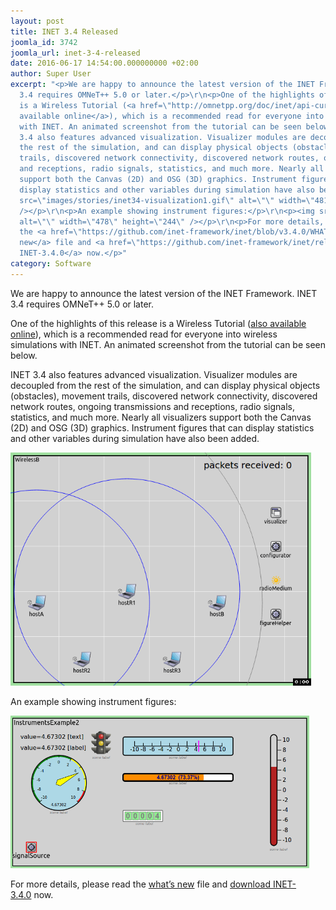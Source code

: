 ```yaml
---
layout: post
title: INET 3.4 Released
joomla_id: 3742
joomla_url: inet-3-4-released
date: 2016-06-17 14:54:00.000000000 +02:00
author: Super User
excerpt: "<p>We are happy to announce the latest version of the INET Framework. INET
  3.4 requires OMNeT++ 5.0 or later.</p>\r\n<p>One of the highlights of this release
  is a Wireless Tutorial (<a href=\"http://omnetpp.org/doc/inet/api-current/tutorials/wireless\">also
  available online</a>), which is a recommended read for everyone into wireless simulations
  with INET. An animated screenshot from the tutorial can be seen below.</p>\r\n<p>INET
  3.4 also features advanced visualization. Visualizer modules are decoupled from
  the rest of the simulation, and can display physical objects (obstacles), movement
  trails, discovered network connectivity, discovered network routes, ongoing transmissions
  and receptions, radio signals, statistics, and much more. Nearly all visualizers
  support both the Canvas (2D) and OSG (3D) graphics. Instrument figures that can
  display statistics and other variables during simulation have also been added.</p>\r\n<p><img
  src=\"images/stories/inet34-visualization1.gif\" alt=\"\" width=\"481\" height=\"373\"
  /></p>\r\n<p>An example showing instrument figures:</p>\r\n<p><img src=\"images/stories/inet34-instruments1.png\"
  alt=\"\" width=\"478\" height=\"244\" /></p>\r\n<p>For more details, please read
  the <a href=\"https://github.com/inet-framework/inet/blob/v3.4.0/WHATSNEW\">what’s
  new</a> file and <a href=\"https://github.com/inet-framework/inet/releases/download/v3.4.0/inet-3.4.0-src.tgz\">download
  INET-3.4.0</a> now.</p>"
category: Software
---
```

<p>We are happy to announce the latest version of the INET Framework. INET 3.4 requires OMNeT++ 5.0 or later.</p>
<p>One of the highlights of this release is a Wireless Tutorial (<a href="http://omnetpp.org/doc/inet/api-current/tutorials/wireless">also available online</a>), which is a recommended read for everyone into wireless simulations with INET. An animated screenshot from the tutorial can be seen below.</p>
<p>INET 3.4 also features advanced visualization. Visualizer modules are decoupled from the rest of the simulation, and can display physical objects (obstacles), movement trails, discovered network connectivity, discovered network routes, ongoing transmissions and receptions, radio signals, statistics, and much more. Nearly all visualizers support both the Canvas (2D) and OSG (3D) graphics. Instrument figures that can display statistics and other variables during simulation have also been added.</p>
<p><img src="images/stories/inet34-visualization1.gif" alt="" width="481" height="373" /></p>
<p>An example showing instrument figures:</p>
<p><img src="images/stories/inet34-instruments1.png" alt="" width="478" height="244" /></p>
<p>For more details, please read the <a href="https://github.com/inet-framework/inet/blob/v3.4.0/WHATSNEW">what’s new</a> file and <a href="https://github.com/inet-framework/inet/releases/download/v3.4.0/inet-3.4.0-src.tgz">download INET-3.4.0</a> now.</p>
